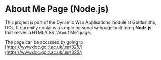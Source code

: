 # About Me Page (Node.js)

This project is part of the Dynamic Web Applications module at Goldsmiths, UOL.
It currently contains a simple personal webpage built using **Node.js** that serves a HTML/CSS "About Me" page.

The page can be accessed by going to [https://www.doc.gold.ac.uk/usr/325/](https://www.doc.gold.ac.uk/usr/325/)
